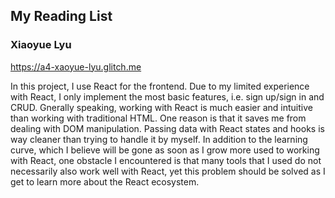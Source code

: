 ## My Reading List
### Xiaoyue Lyu

https://a4-xaoyue-lyu.glitch.me

In this project, I use React for the frontend. Due to my limited experience with React, I only implement the most basic features, i.e. sign up/sign in and CRUD. Gnerally speaking, working with React is much easier and intuitive than working with traditional HTML. One reason is that it saves me from dealing with DOM manipulation. Passing data with React states and hooks is way cleaner than trying to handle it by myself.
In addition to the learning curve, which I believe will be gone as soon as I grow more used to working with React, one obstacle I encountered is that many tools that I used do not necessarily also work well with React, yet this problem should be solved as I get to learn more about the React ecosystem.


